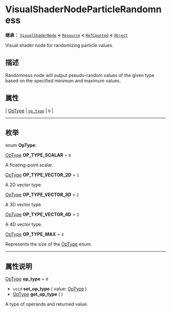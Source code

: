 <!-- ⚠ 请勿编辑本文件 ⚠ -->
<!-- 本文档使用脚本从 WeDot 引擎源码仓库生成。 -->
<!-- 生成脚本：https://github.com/WeDot-Engine/WeDot/tree/4.3/doc/tools/make_md.py； -->
<!-- 原文件：https://github.com/WeDot-Engine/WeDot/tree/4.3/doc/classes/VisualShaderNodeParticleRandomness.xml。 -->

<div id="_class_visualshadernodeparticlerandomness"></div>

# VisualShaderNodeParticleRandomness

**继承：** [`VisualShaderNode`](class_visualshadernode.md) **<** [`Resource`](class_resource.md) **<** [`RefCounted`](class_refcounted.md) **<** [`Object`](class_object.md)

Visual shader node for randomizing particle values.

## 描述

Randomness node will output pseudo-random values of the given type based on the specified minimum and maximum values.

## 属性

| [OpType](#enum_visualshadernodeparticlerandomness_optype) | [`op_type`](#class_visualshadernodeparticlerandomness_property_op_type) | ``0`` |

<!-- rst-class:: classref-section-separator -->

---

## 枚举

<div id="_class_enum_visualshadernodeparticlerandomness_optype"></div>

enum **OpType**: <div id="enum_visualshadernodeparticlerandomness_optype"></div>

<div id="_class_visualshadernodeparticlerandomness_constant_op_type_scalar"></div>

[OpType](#enum_visualshadernodeparticlerandomness_optype) **OP_TYPE_SCALAR** = ``0``

A floating-point scalar.

<div id="_class_visualshadernodeparticlerandomness_constant_op_type_vector_2d"></div>

[OpType](#enum_visualshadernodeparticlerandomness_optype) **OP_TYPE_VECTOR_2D** = ``1``

A 2D vector type.

<div id="_class_visualshadernodeparticlerandomness_constant_op_type_vector_3d"></div>

[OpType](#enum_visualshadernodeparticlerandomness_optype) **OP_TYPE_VECTOR_3D** = ``2``

A 3D vector type.

<div id="_class_visualshadernodeparticlerandomness_constant_op_type_vector_4d"></div>

[OpType](#enum_visualshadernodeparticlerandomness_optype) **OP_TYPE_VECTOR_4D** = ``3``

A 4D vector type.

<div id="_class_visualshadernodeparticlerandomness_constant_op_type_max"></div>

[OpType](#enum_visualshadernodeparticlerandomness_optype) **OP_TYPE_MAX** = ``4``

Represents the size of the [OpType](#enum_visualshadernodeparticlerandomness_optype) enum.

<!-- rst-class:: classref-section-separator -->

---

## 属性说明

<div id="_class_visualshadernodeparticlerandomness_property_op_type"></div>

[OpType](#enum_visualshadernodeparticlerandomness_optype) **op_type** = ``0`` <div id="class_visualshadernodeparticlerandomness_property_op_type"></div>

- `void` **set_op_type** ( value: [OpType](#enum_visualshadernodeparticlerandomness_optype) )
- [OpType](#enum_visualshadernodeparticlerandomness_optype) **get_op_type** ( )

A type of operands and returned value.

[^virtual]: 本方法通常需要用户覆盖才能生效。
[^const]: 本方法无副作用，不会修改该实例的任何成员变量。
[^vararg]: 本方法除了能接受在此处描述的参数外，还能够继续接受任意数量的参数。
[^constructor]: 本方法用于构造某个类型。
[^static]: 调用本方法无需实例，可直接使用类名进行调用。
[^operator]: 本方法描述的是使用本类型作为左操作数的有效运算符。
[^bitfield]: 这个值是由下列位标志构成位掩码的整数。
[^void]: 无返回值。

